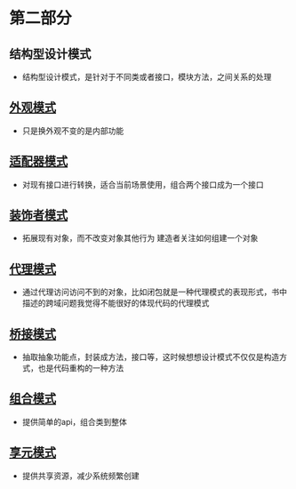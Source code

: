 # 第二部分
  ## 结构型设计模式
  - 结构型设计模式，是针对于不同类或者接口，模块方法，之间关系的处理
  ## [外观模式](/part2/facede.md)
  - 只是换外观不变的是内部功能
  ## [适配器模式](/part2/adapter.md) 
  - 对现有接口进行转换，适合当前场景使用，组合两个接口成为一个接口
  ## [装饰者模式](/part2/decorator.md) 
  - 拓展现有对象，而不改变对象其他行为
  建造者关注如何组建一个对象
  ## [代理模式](/part2/proxy.md)
  - 通过代理访问访问不到的对象，比如闭包就是一种代理模式的表现形式，书中描述的跨域问题我觉得不能很好的体现代码的代理模式
  ## [桥接模式](/part2/adapter.md)
  - 抽取抽象功能点，封装成方法，接口等，这时候想想设计模式不仅仅是构造方式，也是代码重构的一种方法
  ## [组合模式](/part2/composite.md)
  - 提供简单的api，组合类到整体
  ## [享元模式](/part2/flyweight)
  - 提供共享资源，减少系统频繁创建
                                                                                                                                    